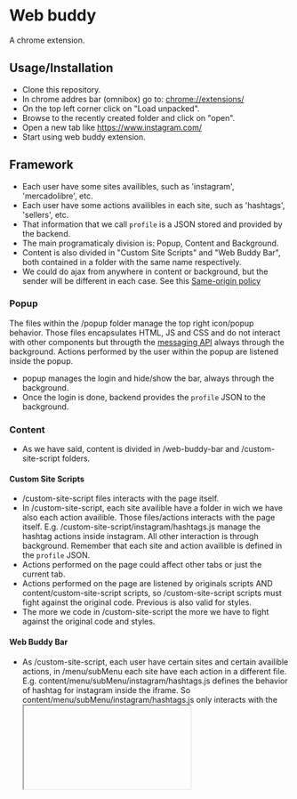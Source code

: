 # Web buddy

A chrome extension.

## Usage/Installation

* Clone this repository.
* In chrome addres bar (omnibox) go to: [chrome://extensions/](chrome://extensions/)
* On the top left corner click on "Load unpacked".
* Browse to the recently created folder and click on "open".
* Open a new tab like https://www.instagram.com/
* Start using web buddy extension.

## Framework

* Each user have some sites availibles, such as 'instagram', 'mercadolibre', etc.
* Each user have some actions availibles in each site, such as 'hashtags', 'sellers', etc.
* That information that we call ```profile``` is a JSON stored and provided by the backend.
* The main programaticaly division is: Popup, Content and Background. 
* Content is also divided in "Custom Site Scripts" and "Web Buddy Bar", both contained in a folder with the same name respectively. 
* We could do ajax from anywhere in content or background, but the sender will be different in each case. See this [Same-origin policy](https://developer.mozilla.org/en-US/docs/Web/Security/Same-origin_policy)

### Popup
The files within the /popup folder manage the top right icon/popup behavior. Those files encapsulates HTML, JS and CSS and do not interact with other components but througth the [messaging API](https://developer.chrome.com/extensions/messaging) always through the background. Actions performed by the user within the popup are listened inside the popup.  

* popup manages the login and hide/show the bar, always through the background.
* Once the login is done, backend provides the ```profile``` JSON to the background.

### Content

* As we have said, content is divided in /web-buddy-bar and /custom-site-script folders.

#### Custom Site Scripts

* /custom-site-script files interacts with the page itself.
* In /custom-site-script, each site availible have a folder in wich we have also each action availible. Those files/actions interacts with the page itself. E.g. /custom-site-script/instagram/hashtags.js manage the hashtag actions inside instagram. All other interaction is through background. Remember that each site and action availible is defined in the ```profile``` JSON.
* Actions performed on the page could affect other tabs or just the current tab.  
* Actions performed on the page are listened by originals scripts AND content/custom-site-script scripts, so /custom-site-script scripts must fight against the original code. Previous is also valid for styles. 
* The more we code in /custom-site-script the more we have to fight against the original code and styles.


#### Web Buddy Bar

* As /custom-site-script, each user have certain sites and certain availible actions, in /menu/subMenu each site have each action in a different file. E.g. content/menu/subMenu/instagram/hashtags.js  defines the behavior of hashtag for instagram inside the iframe. So content/menu/subMenu/instagram/hashtags.js only interacts with the <iframe> directly. All other interaction is through background.

The "Web Buddy Bar" is an <iframe> that encapsulates the bar behavior, is inserted by mainContent.js. Once the <iframe> is inserted (outside the <body> tag) using: 

```js 
document.documentElement.appendChild(iframe);
```

the whole page (exept the <iframe> ) is moved through the Y axis the exact <iframe> height using:

```js
bodyStyle.transform = 'translateY(' + normalHeight +'px )'
```


* iframe.js and the files within /menu folder do not interact with the page itself but througth the [messaging API](https://developer.chrome.com/extensions/messaging)   
* Remember that files within /custom-site-script do interact directly with the page itself (for instance instagram.com).
* Actions performed on the /web-buddy-bar could affect other tabs or just the current tab. <iframe> content is shared by all tabs, but they don't share the state. That means if a user opens a sub-menu, other tabs do not change, but if a user perform an action like adding a hashtag to follow, other bar tabs change.    
* Actions performed by user inside the <iframe> are listened inside iframe and menu files and are completely encapsulated there.

### Background

/background folder files interact with all components (using the [messaging API](https://developer.chrome.com/extensions/messaging)) and the world outside (using AJAX).


### Messaging between components

#### Send message

* from anywhere to background and popup:

```js
chrome.runtime.sendMessage( JSON_MESSAJE_HERE,(response)=>{
    //do something with response
});
```

* from anywhere to all tabs content, {} means "all tabs"

```js
chrome.tabs.query({}, function (tabs) {
    tabs.forEach((tab, i) => {
      chrome.tabs.sendMessage(tab.id, JSON_MESSAJE_HERE);
    });
  });
```

* from anywhere to active tab content, { active: true, currentWindow: true } means "just the current active tab"

```js
chrome.tabs.query({ active: true, currentWindow: true }, function (tabs) {
      chrome.tabs.sendMessage(tabs[0].id, JSON_MESSAJE_HERE);
    });
```

* To send messages to specific tab see [tabs queries](https://developer.chrome.com/extensions/tabs#method-query)

#### listen to messages

* Messages are received using events 
* From anywhere to anywhere we use:

```js
chrome.runtime.onMessage.addListener(function (message, sender, sendResponse) {
//do something with message
//reply using sendResponse(REPLAY HERE)
}
```

#### Messaging Caveats using async requests

The easiest way allowed by the chrome API messaging to make a request and get a reply is using a callback function, but async requests performed by background scripts throw errors when we send a response even if we send a response using "await" or inside a callback. See this example:

##### This do not work properly:

* content script asks some information to background.
* background asks backend that information using ajax.
* background waits for backend's response to send a response to content, using 'await' or a simple ajax callback.
* content script receives the response from background.

##### This works properly:
* content script asks some configuration to background.
* content script is listening some message from background.
* background receives the request and perform an ajax, but no reply.
* when ajax is complete, send a message to content.

## Content flow

* Since listeners like ```chrome.runtime.onMessage``` listen any message from anywhere we follow this structure:

```js
{target: WHO, action: WHAT, value: HOW, data: DETAIL}
```

example:

from some tab send a message to all tabs that they have to hide the bar

```js
{target: 'background', action: 'BAR_VISIVILITY', value: 'HIDE_BAR'}
```

### Iframe bar say "hello!" to backend database

Summary: iframe -> background -> backend

content/menu/subMenu/sellers.js -> background.js -> backend -> background.js -> content/menu/subMenu/sellers.js

#### in sellers.js

```js
//SEND MESSAGE
chrome.runtime.sendMessage({target: 'background', 
                            action: 'SAY_SOMETHING', 
                            value: 'hello!'});
```

```js
//LISTEN TO THE REPLAY OR AN INDEPENDENT MESSAGE
chrome.runtime.onMessage.addListener(function (message, sender, sendResponse) {
        if(message.target === 'content'){
                switch (message.action) {
            case 'SAY_SOMETHING':     
                    //HERE A BACKGROUND MESSAGE           
                    console.log(message.value);
                break;
            case 'OTHER_ACTION':
                //Other action
                break;
            }
        }
}
```

#### in backgroud.js


```js
chrome.runtime.onMessage.addListener(function (message, sender, sendResponse) {
        if(message.target === 'background'){
                switch (message.action) {
            case 'SAY_SOMETHING':
                
                    fetch(`http://mybackend-example.com?message=${message.value}`)
                    .then(function(response) {
                        return response.json();
                    })
                    .then(function(backendGreeting) {
                        //SEND MESSAGE TO OTHER FUNCTION OR
                        // chrome.runtime.sendMessage() HERE.
                        //NOT sendResponse() BECAUSE THE CHANNEL WAS CLOSED
                        someFunction(backendGreeting);
                    });

                break;
            case 'OTHER_ACTION':
                //Other action
                break;
            }
        }
}
```


```js
const someFunction = (textMessage) =>{
    chrome.runtime.sendMessage({target: 'content', 
                                action: 'SAY_SOMETHING', 
                                value: textMessage});
}
```